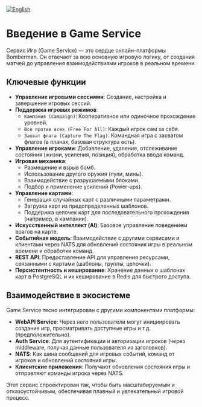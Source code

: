 [![English](https://img.shields.io/badge/lang-English-blue)](../en/introduction.md)

# Введение в Game Service

Сервис Игр (Game Service) — это сердце онлайн-платформы Bomberman. Он отвечает за всю основную игровую логику, от создания матчей до управления взаимодействиями игроков в реальном времени.

## Ключевые функции

-   **Управление игровыми сессиями**: Создание, настройка и завершение игровых сессий.
-   **Поддержка игровых режимов**:
    -   `Кампания (Campaign)`: Кооперативное или одиночное прохождение уровней.
    -   `Все против всех (Free For All)`: Каждый игрок сам за себя.
    -   `Захват флага (Capture The Flag)`: Командная игра с захватом флагов (в планах, базовая структура есть).
-   **Управление игроками**: Добавление, удаление, отслеживание состояния (жизни, усиления, позиция), обработка ввода команд.
-   **Игровая механика**:
    -   Размещение и взрыв бомб.
    -   Использование другого оружия (пули, мины).
    -   Взаимодействие с разрушаемыми блоками.
    -   Подбор и применение усилений (Power-ups).
-   **Управление картами**:
    -   Генерация случайных карт с различными параметрами.
    -   Загрузка карт из предопределенных шаблонов.
    -   Поддержка цепочек карт для последовательного прохождения (например, в кампании).
-   **Искусственный интеллект (AI)**: Базовое управление поведением врагов на карте.
-   **Событийная модель**: Взаимодействие с другими сервисами и клиентами через NATS для обновлений состояния игры в реальном времени и обработки команд.
-   **REST API**: Предоставление API для управления ресурсами, связанными с картами (шаблоны, группы, цепочки).
-   **Персистентность и кеширование**: Хранение данных о шаблонах карт в PostgreSQL и их кеширование в Redis для быстрого доступа.

## Взаимодействие в экосистеме

Game Service тесно интегрирован с другими компонентами платформы:

-   **WebAPI Service**: Через него пользователи могут инициировать создание игр, просматривать доступные игры и т.д. (предположительно).
-   **Auth Service**: Для аутентификации и авторизации игроков (через middleware, получая данные пользователя из заголовков).
-   **NATS**: Как шина сообщений для игровых событий, команд от игроков и обновлений состояния игры.
-   **Клиентские приложения**: Получают обновления состояния игры и отправляют команды игрока через NATS.

Этот сервис спроектирован так, чтобы быть масштабируемым и отказоустойчивым, обеспечивая плавный и увлекательный игровой процесс.